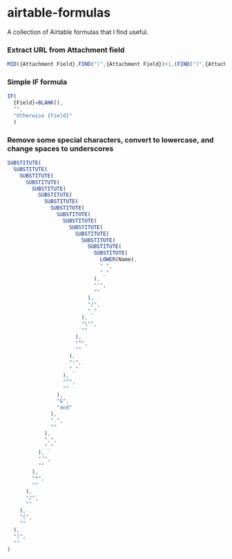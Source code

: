 # airtable-formulas
A collection of Airtable formulas that I find useful.

### Extract URL from Attachment field
```javascript
MID({Attachment Field},FIND("(",{Attachment Field})+1,(FIND(")",{Attachment Field})-1)-(FIND("(",{Attachment Field})))
```

### Simple IF formula
```javascript
IF(
  {Field}=BLANK(),
  "",
  "Otherwise {Field}"
  )
```

### Remove some special characters, convert to lowercase, and change spaces to underscores
```javascript
SUBSTITUTE(
  SUBSTITUTE(
    SUBSTITUTE(
      SUBSTITUTE(
        SUBSTITUTE(
          SUBSTITUTE(
            SUBSTITUTE(
              SUBSTITUTE(
                SUBSTITUTE(
                  SUBSTITUTE(
                    SUBSTITUTE(
                      SUBSTITUTE(
                        SUBSTITUTE(
                          SUBSTITUTE(
                            SUBSTITUTE(
                              LOWER(Name),
                              " ",
                              "_"
                            ),
                            "'",
                            ""
                          ),
                          "/",
                          "_"
                        ),
                        "\"",
                        ""
                      ),
                      "”",
                      ""
                    ),
                    ":",
                    "_"
                  ),
                  "“",
                  ""
                ),
                "&",
                "and"
              ),
              ".",
              ""
            ),
            ",",
            "_"
          ),
          "’",
          ""
        ),
        "*",
        ""
      ),
      "/",
      ""
    ),
    "(",
    ""
  ),
  ")",
  ""
)
```

